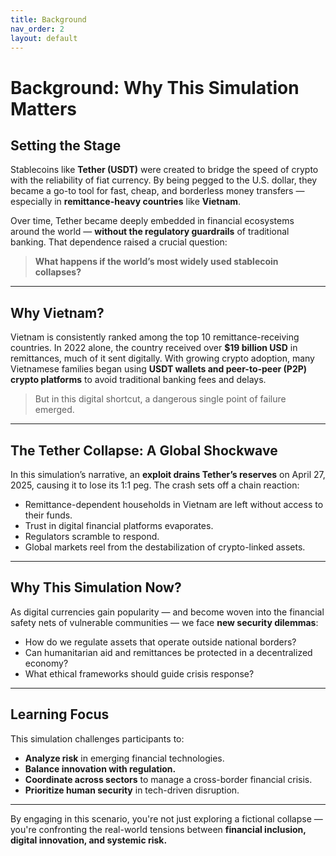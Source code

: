 ```yaml
---
title: Background
nav_order: 2
layout: default
---
```


#  Background: Why This Simulation Matters

## Setting the Stage

Stablecoins like **Tether (USDT)** were created to bridge the speed of crypto with the reliability of fiat currency. By being pegged to the U.S. dollar, they became a go-to tool for fast, cheap, and borderless money transfers — especially in **remittance-heavy countries** like **Vietnam**.

Over time, Tether became deeply embedded in financial ecosystems around the world — **without the regulatory guardrails** of traditional banking. That dependence raised a crucial question:

> **What happens if the world’s most widely used stablecoin collapses?**

---

##  Why Vietnam?

Vietnam is consistently ranked among the top 10 remittance-receiving countries. In 2022 alone, the country received over **$19 billion USD** in remittances, much of it sent digitally. With growing crypto adoption, many Vietnamese families began using **USDT wallets and peer-to-peer (P2P) crypto platforms** to avoid traditional banking fees and delays.

> But in this digital shortcut, a dangerous single point of failure emerged.

---

## The Tether Collapse: A Global Shockwave

In this simulation’s narrative, an **exploit drains Tether’s reserves** on April 27, 2025, causing it to lose its 1:1 peg. The crash sets off a chain reaction:

- Remittance-dependent households in Vietnam are left without access to their funds.
- Trust in digital financial platforms evaporates.
- Regulators scramble to respond.
- Global markets reel from the destabilization of crypto-linked assets.

---

## Why This Simulation Now?

As digital currencies gain popularity — and become woven into the financial safety nets of vulnerable communities — we face **new security dilemmas**:

- How do we regulate assets that operate outside national borders?
- Can humanitarian aid and remittances be protected in a decentralized economy?
- What ethical frameworks should guide crisis response?

---

## Learning Focus

This simulation challenges participants to:

- **Analyze risk** in emerging financial technologies.
- **Balance innovation with regulation.**
- **Coordinate across sectors** to manage a cross-border financial crisis.
- **Prioritize human security** in tech-driven disruption.

---

By engaging in this scenario, you're not just exploring a fictional collapse — you're confronting the real-world tensions between **financial inclusion, digital innovation, and systemic risk.**
